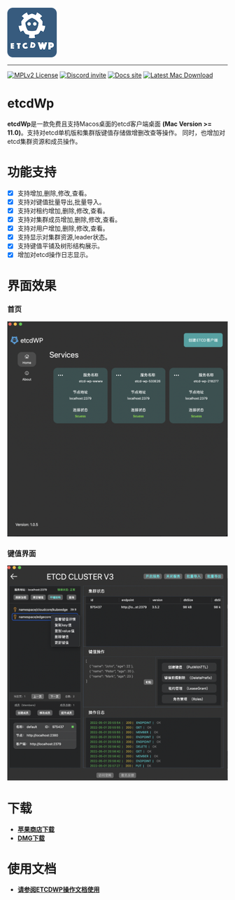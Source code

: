 ![ETCDWP](arch/icon.png)

---

[![MPLv2 License][6]][7]
[![Discord invite][8]][9]
[![Docs site][5]][3]
[![Latest Mac Download][10]][2]

# etcdWp

**etcdWp**是一款免费且支持Macos桌面的etcd客户端桌面 **(Mac Version >= 11.0)**。支持对etcd单机版和集群版键值存储做增删改查等操作。
同时，也增加对etcd集群资源和成员操作。

# 功能支持

- [X] 支持增加,删除,修改,查看。
- [X] 支持对键值批量导出,批量导入。
- [X] 支持对租约增加,删除,修改,查看。
- [X] 支持对集群成员增加,删除,修改,查看。
- [X] 支持对用户增加,删除,修改,查看。
- [X] 支持显示对集群资源,leader状态。
- [X] 支持键值平铺及树形结构展示。
- [X] 增加对etcd操作日志显示。

# 界面效果

### 首页

![HOME](arch/WechatIMG627.png)

### 键值界面 

![KV](arch/WechatIMG630.png)


# 下载

-  **[苹果商店下载][1]**
-  **[DMG下载][2]**

# 使用文档

- **[请参阅ETCDWP操作文档使用][3]**

[1]: https://apps.apple.com/cn/app/etcdwp/id1617626187?mt=12
[2]: https://github.com/workpieces/etcdWpSite/releases
[3]: https://github.com/workpieces/etcdWpSite/wiki
[4]: https://github.com/workpieces/etcdWpSite/blob/main/LICENSE
[5]: https://img.shields.io/badge/Docs-Learn%20more-ffc7c7
[6]: https://img.shields.io/badge/license-MPLv2-blue.svg?style=flat-square
[7]: https://www.mozilla.org/MPL/2.0/
[8]: https://img.shields.io/badge/Discord-Come%20and%20chill-blue
[9]: https://github.com/workpieces/etcdWpSite/issues
[10]: https://img.shields.io/teamcity/https/build.syncthing.net/s/Syncthing_BuildMac.svg?style=flat-square&label=mac+build


